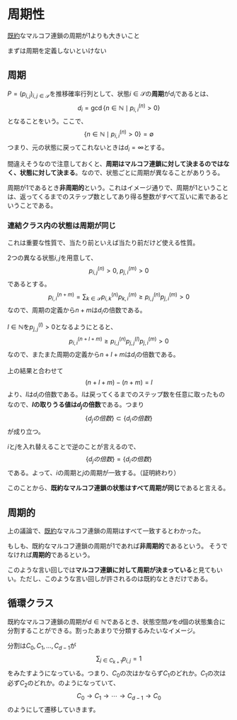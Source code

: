 # 周期性

[既約](./irreducible.md)なマルコフ連鎖の周期が1よりも大きいこと

まずは周期を定義しないといけない

## 周期

$P=(p_{i,j})_{i,j\in\mathcal S}$を推移確率行列として、状態$i\in \mathcal S$の**周期**が$d_i$であるとは、
$$d_i = \gcd \{n\in \mathbb N \mid p_{i,i}^{(n)}>0\}$$
となることをいう。ここで、
$$\{n \in \mathbb N \mid p_{i,i}^{(n)} > 0\} = \emptyset$$
つまり、元の状態に戻ってこれないときは$d_i = \infty$とする。

間違えそうなので注意しておくと、**周期はマルコフ連鎖に対して決まるのではなく、状態に対して決まる**。なので、状態ごとに周期が異なることがありうる。

周期が1であるとき**非周期的**という。これはイメージ通りで、周期が1ということは、返ってくるまでのステップ数としてあり得る整数がすべて互いに素であるということである。

### 連結クラス内の状態は周期が同じ

これは重要な性質で、当たり前といえば当たり前だけど使える性質。

2つの異なる状態$i,j$を用意して、
$$p^{(n)}_{i,j}>0, \;p^{(m)}_{j,i}>0$$
であるとする。
$$p^{(n+m)}_{i,i} = \sum_{k\in\mathcal S}p^{(n)}_{i,k}p^{(m)}_{k,i}\ge p^{(n)}_{i,j}p^{(m)}_{j,i}>0$$
なので、周期の定義から$n+m$は$d_i$の倍数である。

$l\in\mathbb N$を$p^{(l)}_{j,j} > 0$となるようにとると、
$$p_{i,i}^{(n+l+m)}\ge p_{i,j}^{(n)}p^{(l)}_{j,j}p^{(m)}_{j,i}>0$$
なので、またまた周期の定義から$n+l+m$は$d_i$の倍数である。

上の結果と合わせて
$$(n+l+m) - (n+m)=l$$
より、$l$は$d_i$の倍数である。$l$は戻ってくるまでのステップ数を任意に取ったものなので、**$l$の取りうる値は$d_j$の倍数**である。つまり
$$\{d_jの倍数\}\subset \{d_iの倍数\}$$
が成り立つ。

$i$と$j$を入れ替えることで逆のことが言えるので、
$$\{d_jの倍数\} =\{d_iの倍数\}$$
である。よって、$i$の周期と$j$の周期が一致する。（証明終わり）

このことから、**既約なマルコフ連鎖の状態はすべて周期が同じ**であると言える。

## 周期的

上の議論で、[既約](./irreducible.md)なマルコフ連鎖の周期はすべて一致するとわかった。

もしも、既約なマルコフ連鎖の周期が1であれば**非周期的**であるという。
そうでなければ**周期的**であるという。

このような言い回しでは**マルコフ連鎖に対して周期が決まっている**と見てもいい。ただし、このような言い回しが許されるのは既約なときだけである。

## 循環クラス

既約なマルコフ連鎖の周期が$d\in\mathbb N$であるとき、状態空間$\mathcal S$を$d$個の状態集合に分割することができる。割ったあまりで分類するみたいなイメージ。

分割は$C_0,C_1,...,C_{d-1}$が
$$\sum_{j\in C_{k+1}}p_{i,j}=1$$
をみたすようになっている。つまり、$C_0$の次はかならず$C_1$のどれか。$C_1$の次は必ず$C_2$のどれか。のようになっていて、
$$C_0\to C_1\to \cdots \to C_{d-1}\to C_0$$
のようにして遷移していきます。
